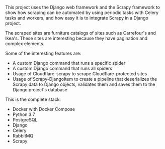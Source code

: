 This project uses the Django web framework and the Scrapy framework to show how scraping can be automated by using periodic tasks with Celery tasks and workers, and how easy it is to integrate Scrapy in a Django project.

The scraped sites are furniture catalogs of sites such as Carrefour's and Ikea's. These sites are interesting because they have pagination and complex elements.

Some of the interesting features are:
- A custom Django command that runs a specific spider
- A custom Django command that runs all spiders
- Usage of Cloudflare-scrapy to scrape Cloudflare-protected sites
- Usage of Scrapy-DjangoItem to create a pipeline that deserializes the Scrapy data to Django objects, validates them and saves them to the Django project's database

This is the complete stack:

- Docker with Docker Compose
- Python 3.7
- PostgreSQL
- Django
- Celery
- RabbitMQ
- Scrapy 
